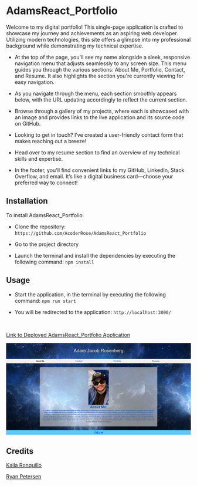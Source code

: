 # AdamsReact_Portfolio

Welcome to my digital portfolio! This single-page application is crafted to showcase my journey and achievements as an aspiring web developer. Utilizing modern technologies, this site offers a glimpse into my professional background while demonstrating my technical expertise.

- At the top of the page, you'll see my name alongside a sleek, responsive navigation menu that adjusts seamlessly to any screen size. This menu guides you through the various sections: About Me, Portfolio, Contact, and Resume. It also highlights the section you're currently viewing for easy navigation.

- As you navigate through the menu, each section smoothly appears below, with the URL updating accordingly to reflect the current section.

- Browse through a gallery of my projects, where each is showcased with an image and provides links to the live application and its source code on GitHub.

- Looking to get in touch? I’ve created a user-friendly contact form that makes reaching out a breeze!

- Head over to my resume section to find an overview of my technical skills and expertise.

- In the footer, you'll find convenient links to my GitHub, LinkedIn, Stack Overflow, and email. It’s like a digital business card—choose your preferred way to connect!

## Installation

To install AdamsReact_Portfolio:

- Clone the repository: `https://github.com/AcoderRose/AdamsReact_Portfolio`

- Go to the project directory

- Launch the terminal and install the dependencies by executing the following command: `npm install`

## Usage

- Start the application, in the terminal by executing the following command: `npm run start`

- You will be redirected to the application: `http://localhost:3000/`
<br>

[Link to Deployed AdamsReact_Portfolio Application](https://adamsreact-portfolio.netlify.app)

![Screenshot of AdamsReact_Portfolio](./public/images/Screenshot-AdamsReact_Portfolio.png)

## Credits

[Kaila Ronquillo](https://github.com/girlnotfound)

[Ryan Petersen](https://github.com/RyanPetersen-89)
